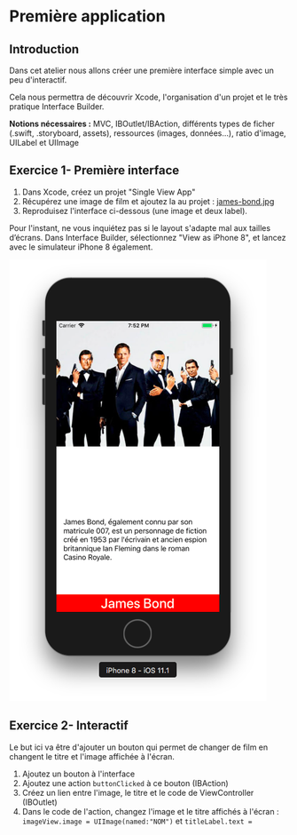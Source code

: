 # Première application

## Introduction

Dans cet atelier nous allons créer une première interface simple avec un peu d'interactif.

Cela nous permettra de découvrir Xcode, l'organisation d'un projet et le très pratique Interface Builder.

**Notions nécessaires :** MVC, IBOutlet/IBAction, différents types de ficher (.swift, .storyboard, assets), ressources (images, données...), ratio d'image, UILabel et UIImage

## Exercice 1- Première interface

1. Dans Xcode, créez un projet "Single View App"
2. Récupérez une image de film et ajoutez la au projet : [james-bond.jpg](/tutorialFiles/james-bond.jpg)
3. Reproduisez l'interface ci-dessous (une image et deux label).

Pour l'instant, ne vous inquiétez pas si le layout s'adapte mal aux tailles d’écrans.
Dans Interface Builder, sélectionnez "View as iPhone 8", et lancez avec le simulateur iPhone 8 également.

![](/assets/Bond_UI_1.png)

## Exercice 2- Interactif

Le but ici va être d'ajouter un bouton qui permet de changer de film en changent le titre et l'image affichée à l'écran.

1. Ajoutez un bouton à l'interface
2. Ajoutez une action `buttonClicked` à ce bouton (IBAction)
3. Créez un lien entre l'image, le titre et le code de ViewController (IBOutlet)
4. Dans le code de l'action, changez l'image et le titre affichés à l'écran : `imageView.image = UIImage(named:"NOM")` et  `titleLabel.text = `

